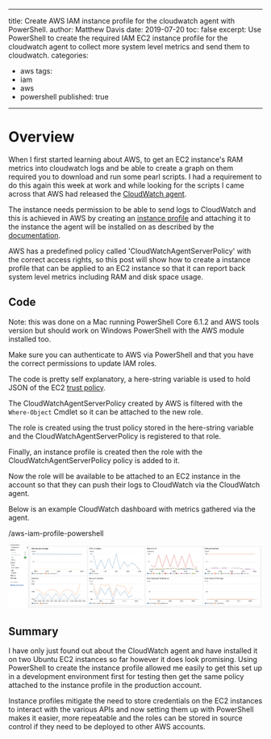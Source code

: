 -- -
title: Create AWS IAM instance profile for the cloudwatch agent with PowerShell.
author: Matthew Davis
date: 2019-07-20
toc: false
excerpt: Use PowerShell to create the required IAM EC2 instance profile for the cloudwatch agent to collect more system level metrics and send them to cloudwatch.
categories:
- aws
tags:
- iam
- aws
- powershell
published: true
---

# Overview

When I first started learning about AWS, to get an EC2 instance's RAM metrics into cloudwatch logs and be able to create a graph on them required you to download and run some pearl scripts. I had a requirement to do this again this week at work and while looking for the scripts I came across that AWS had released the [CloudWatch agent].

The instance needs permission to be able to send logs to CloudWatch and this is achieved in AWS by creating an [instance profile] and attaching it to the instance the agent will be installed on as described by the [documentation].

AWS has a predefined policy called 'CloudWatchAgentServerPolicy' with the correct access rights, so this post will show how to create a instance profile that can be applied to an EC2 instance so that it can report back system level metrics including RAM and disk space usage.

## Code

Note: this was done on a Mac running PowerShell Core 6.1.2 and AWS tools version but should work on Windows PowerShell with the AWS module installed too.

Make sure you can authenticate to AWS via PowerShell and that you have the correct permissions to update IAM roles.

<script src="https://gist.github.com/MatthewJDavis/1e1d225e09687044429b76890b85e8d2.js"></script>

The code is pretty self explanatory, a here-string variable is used to hold JSON of the EC2 [trust policy].

The CloudWatchAgentServerPolicy created by AWS is filtered with the `Where-Object` Cmdlet so it can be attached to the new role.

The role is created using the trust policy stored in the here-string variable and the CloudWatchAgentServerPolicy is registered to that role.

Finally, an instance profile is created then the role with the CloudWatchAgentServerPolicy policy is added to it.

Now the role will be available to be attached to an EC2 instance in the account so that they can push their logs to CloudWatch via the CloudWatch agent.

Below is an example CloudWatch dashboard with metrics gathered via the agent.

/aws-iam-profile-powershell

![CloudWatch dashboard showing agent metrics](/images/aws-iam-profile-powershell/cw-agent-dash.png)


## Summary

I have only just found out about the CloudWatch agent and have installed it on two Ubuntu EC2 instances so far however it does look promising. Using PowerShell to create the instance profile allowed me easily to get this set up in a development environment first for testing then get the same policy attached to the instance profile in the production account.

Instance profiles mitigate the need to store credentials on the EC2 instances to interact with the various APIs and now setting them up with PowerShell makes it easier, more repeatable and the roles can be stored in source control if they need to be deployed to other AWS accounts.


[CloudWatch agent]: https://docs.aws.amazon.com/AmazonCloudWatch/latest/monitoring/Install-CloudWatch-Agent.html
[documentation]: https://docs.aws.amazon.com/AmazonCloudWatch/latest/monitoring/create-iam-roles-for-cloudwatch-agent-commandline.html
[instance profile]: https://docs.aws.amazon.com/AWSEC2/latest/UserGuide/iam-roles-for-amazon-ec2.html#ec2-instance-profile
[trust policy]: https://docs.aws.amazon.com/IAM/latest/UserGuide/reference_policies_elements_principal.html
